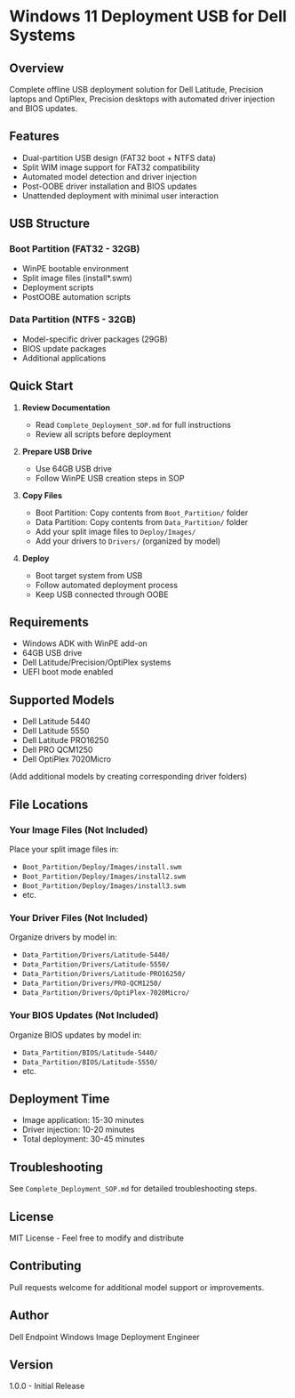 # Windows 11 Deployment USB for Dell Systems

## Overview
Complete offline USB deployment solution for Dell Latitude, Precision laptops and OptiPlex, Precision desktops with automated driver injection and BIOS updates.

## Features
- Dual-partition USB design (FAT32 boot + NTFS data)
- Split WIM image support for FAT32 compatibility
- Automated model detection and driver injection
- Post-OOBE driver installation and BIOS updates
- Unattended deployment with minimal user interaction

## USB Structure

### Boot Partition (FAT32 - 32GB)
- WinPE bootable environment
- Split image files (install*.swm)
- Deployment scripts
- PostOOBE automation scripts

### Data Partition (NTFS - 32GB)
- Model-specific driver packages (29GB)
- BIOS update packages
- Additional applications

## Quick Start

1. **Review Documentation**
   - Read `Complete_Deployment_SOP.md` for full instructions
   - Review all scripts before deployment

2. **Prepare USB Drive**
   - Use 64GB USB drive
   - Follow WinPE USB creation steps in SOP

3. **Copy Files**
   - Boot Partition: Copy contents from `Boot_Partition/` folder
   - Data Partition: Copy contents from `Data_Partition/` folder
   - Add your split image files to `Deploy/Images/`
   - Add your drivers to `Drivers/` (organized by model)

4. **Deploy**
   - Boot target system from USB
   - Follow automated deployment process
   - Keep USB connected through OOBE

## Requirements
- Windows ADK with WinPE add-on
- 64GB USB drive
- Dell Latitude/Precision/OptiPlex systems
- UEFI boot mode enabled

## Supported Models
- Dell Latitude 5440
- Dell Latitude 5550
- Dell Latitude PRO16250
- Dell PRO QCM1250
- Dell OptiPlex 7020Micro

(Add additional models by creating corresponding driver folders)

## File Locations

### Your Image Files (Not Included)
Place your split image files in:
- `Boot_Partition/Deploy/Images/install.swm`
- `Boot_Partition/Deploy/Images/install2.swm`
- `Boot_Partition/Deploy/Images/install3.swm`
- etc.

### Your Driver Files (Not Included)
Organize drivers by model in:
- `Data_Partition/Drivers/Latitude-5440/`
- `Data_Partition/Drivers/Latitude-5550/`
- `Data_Partition/Drivers/Latitude-PRO16250/`
- `Data_Partition/Drivers/PRO-QCM1250/`
- `Data_Partition/Drivers/OptiPlex-7020Micro/`

### Your BIOS Updates (Not Included)
Organize BIOS updates by model in:
- `Data_Partition/BIOS/Latitude-5440/`
- `Data_Partition/BIOS/Latitude-5550/`
- etc.

## Deployment Time
- Image application: 15-30 minutes
- Driver injection: 10-20 minutes
- Total deployment: 30-45 minutes

## Troubleshooting
See `Complete_Deployment_SOP.md` for detailed troubleshooting steps.

## License
MIT License - Feel free to modify and distribute

## Contributing
Pull requests welcome for additional model support or improvements.

## Author
Dell Endpoint Windows Image Deployment Engineer

## Version
1.0.0 - Initial Release
